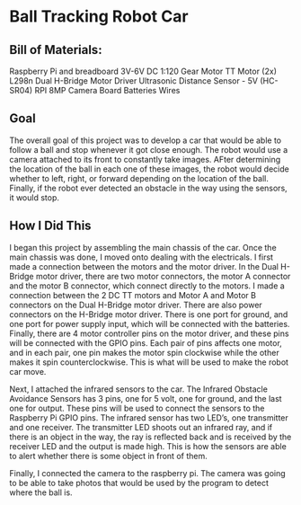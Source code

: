 # Ball Tracking Robot Car
## Bill of Materials:
Raspberry Pi and breadboard
3V-6V DC 1:120 Gear Motor TT Motor (2x)
L298n Dual H-Bridge Motor Driver
Ultrasonic Distance Sensor - 5V (HC-SR04)
RPI 8MP Camera Board
Batteries
Wires
## Goal
The overall goal of this project was to develop a car that would be able to follow a ball and stop whenever it got close enough. The robot would use a camera attached to its front to constantly take images. AFter determining the location of the ball in each one of these images, the robot would decide whether to left, right, or forward depending on the location of the ball. Finally, if the robot ever detected an obstacle in the way using the sensors, it would stop.
## How I Did This
I began this project by assembling the main chassis of the car. Once the main chassis was done, I moved onto dealing with the electricals. I first made a connection between the motors and the motor driver. In the Dual H-Bridge motor driver, there are two motor connectors, the motor A connector and the motor B connector, which connect directly to the motors. I made a connection between the 2 DC TT motors and Motor A and Motor B connectors on the Dual H-Bridge motor driver. There are also power connectors on the H-Bridge motor driver. There is one port for ground, and one port for power supply input, which will be connected with the batteries. Finally, there are 4 motor controller pins on the motor driver, and these pins will be connected with the GPIO pins. Each pair of pins affects one motor, and in each pair, one pin makes the motor spin clockwise while the other makes it spin counterclockwise. This is what will be used to make the robot car move.

Next, I attached the infrared sensors to the car. The Infrared Obstacle Avoidance Sensors has 3 pins, one for 5 volt, one for ground, and the last one for output. These pins will be used to connect the sensors to the Raspberry Pi GPIO pins. The infrared sensor has two LED’s, one transmitter and one receiver. The transmitter LED shoots out an infrared ray, and if there is an object in the way, the ray is reflected back and is received by the receiver LED and the output is made high. This is how the sensors are able to alert whether there is some object in front of them.

Finally, I connected the camera to the raspberry pi. The camera was going to be able to take photos that would be used by the program to detect where the ball is. 


